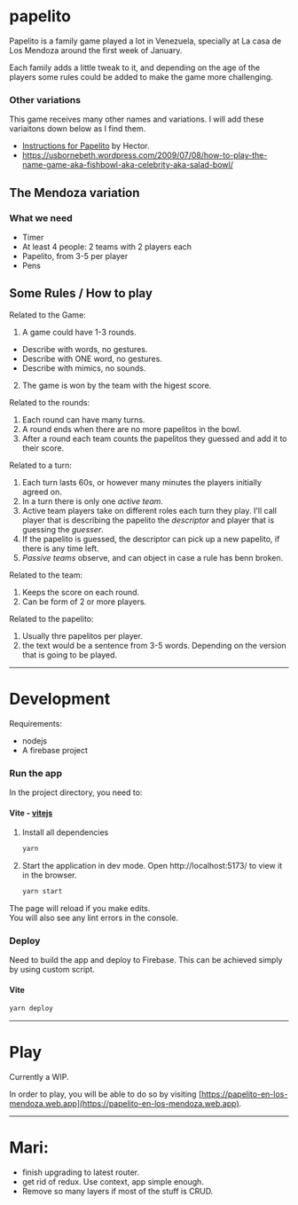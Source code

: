# papelito

Papelito is a family game played a lot in Venezuela, specially at La casa de Los Mendoza around the first week of January.

Each family adds a little tweak to it, and depending on the age of the players some rules could be added to make the game more challenging.

### Other variations

This game receives many other names and variations. I will add these variaitons down below as I find them.

- [Instructions for Papelito](http://cairo.lti.cs.cmu.edu/~hector/wikihow_xml/categorized/Hobbies%20and%20Crafts/Games/Paper%20Games/Play-Papelito.html.xml) by Hector.
- https://usbornebeth.wordpress.com/2009/07/08/how-to-play-the-name-game-aka-fishbowl-aka-celebrity-aka-salad-bowl/

## The Mendoza variation

### What we need

- Timer
- At least 4 people: 2 teams with 2 players each
- Papelito, from 3-5 per player
- Pens

## Some Rules / How to play

Related to the Game:

1. A game could have 1-3 rounds.

- Describe with words, no gestures.
- Describe with ONE word, no gestures.
- Describe with mimics, no sounds.

2. The game is won by the team with the higest score.

Related to the rounds:

1. Each round can have many turns.
2. A round ends when there are no more papelitos in the bowl.
3. After a round each team counts the papelitos they guessed and add it to their score.

Related to a turn:

1. Each turn lasts 60s, or however many minutes the players initially agreed on.
2. In a turn there is only one _active team_.
3. Active team players take on different roles each turn they play. I'll call player that is describing the papelito the _descriptor_ and player that is guessing the _guesser_.
4. If the papelito is guessed, the descriptor can pick up a new papelito, if there is any time left.
5. _Passive teams_ observe, and can object in case a rule has benn broken.

Related to the team:

1. Keeps the score on each round.
2. Can be form of 2 or more players.

Related to the papelito:

1. Usually thre papelitos per player.
2. the text would be a sentence from 3-5 words. Depending on the version that is going to be played.

---

# Development

Requirements:

- nodejs
- A firebase project

### Run the app

In the project directory, you need to:

#### Vite - [vitejs](https://vitejs.dev/)

1. Install all dependencies
   ```sh
   yarn
   ```
2. Start the application in dev mode. Open http://localhost:5173/ to view it in the browser.
   ```sh
   yarn start
   ```

The page will reload if you make edits.\
You will also see any lint errors in the console.

### Deploy

Need to build the app and deploy to Firebase. This can be achieved simply by using custom script.

#### Vite

```sh
yarn deploy
```

---

# Play

Currently a WIP.

In order to play, you will be able to do so by visiting [https://papelito-en-los-mendoza.web.app](https://papelito-en-los-mendoza.web.app).

---

# Mari:

- finish upgrading to latest router.
- get rid of redux. Use context, app simple enough.
- Remove so many layers if most of the stuff is CRUD.
